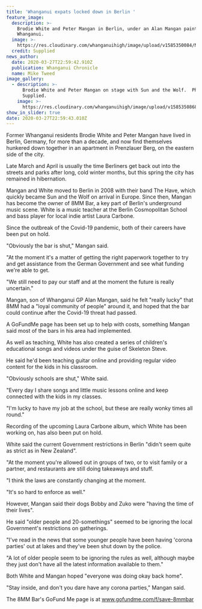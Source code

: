 ```yaml
---
title: 'Whanganui expats locked down in Berlin '
feature_image:
  description: >-
    Brodie White and Peter Mangan in Berlin, under an Alan Mangan painting of
    Whanganui.
  image: >-
    https://res.cloudinary.com/whanganuihigh/image/upload/v1585350084/News/The_Have_ex_Brodie_White..Chron_28.3.20.jpg
  credit: Supplied
news_author:
  date: 2020-03-27T22:59:42.910Z
  publication: Whanganui Chronicle
  name: Mike Tweed
image_gallery:
  - description: >-
      Brodie White and Peter Mangan on stage with Sun and the Wolf.  Photo /
      Supplied.
    image: >-
      https://res.cloudinary.com/whanganuihigh/image/upload/v1585350868/News/The_Have_ex_Brodie_White.2..Chron_28.3.20.jpg
show_in_slider: true
date: 2020-03-27T22:59:43.010Z
---
```

Former Whanganui residents Brodie White and Peter Mangan have lived in Berlin, Germany, for more than a decade, and now find themselves hunkered down together in an apartment in Prenzlauer Berg, on the eastern side of the city.

Late March and April is usually the time Berliners get back out into the streets and parks after long, cold winter months, but this spring the city has remained in hibernation.

Mangan and White moved to Berlin in 2008 with their band The Have, which quickly became Sun and the Wolf on arrival in Europe. Since then, Mangan has become the owner of 8MM Bar, a key part of Berlin's underground music scene. White is a music teacher at the Berlin Cosmopolitan School and bass player for local indie artist Laura Carbone.

Since the outbreak of the Covid-19 pandemic, both of their careers have been put on hold.

"Obviously the bar is shut," Mangan said.

"At the moment it's a matter of getting the right paperwork together to try and get assistance from the German Government and see what funding we're able to get.

"We still need to pay our staff and at the moment the future is really uncertain."

Mangan, son of Whanganui GP Alan Mangan, said he felt "really lucky" that 8MM had a "loyal community of people" around it, and hoped that the bar could continue after the Covid-19 threat had passed.

A GoFundMe page has been set up to help with costs, something Mangan said most of the bars in his area had implemented.

As well as teaching, White has also created a series of children's educational songs and videos under the guise of Skeleton Steve.

He said he'd been teaching guitar online and providing regular video content for the kids in his classroom.

"Obviously schools are shut," White said.

"Every day I share songs and little music lessons online and keep connected with the kids in my classes.

"I'm lucky to have my job at the school, but these are really wonky times all round."

Recording of the upcoming Laura Carbone album, which White has been working on, has also been put on hold.

White said the current Government restrictions in Berlin "didn't seem quite as strict as in New Zealand".

"At the moment you're allowed out in groups of two, or to visit family or a partner, and restaurants are still doing takeaways and stuff.

"I think the laws are constantly changing at the moment.

"It's so hard to enforce as well."

However, Mangan said their dogs Bobby and Zuko were "having the time of their lives".

He said "older people and 20-somethings" seemed to be ignoring the local Government's restrictions on gatherings.

"I've read in the news that some younger people have been having 'corona parties' out at lakes and they've been shut down by the police.

"A lot of older people seem to be ignoring the rules as well, although maybe they just don't have all the latest information available to them."

Both White and Mangan hoped "everyone was doing okay back home".

"Stay inside, and don't you dare have any corona parties," Mangan said.

The 8MM Bar's GoFund Me page is at www.gofundme.com/f/save-8mmbar


